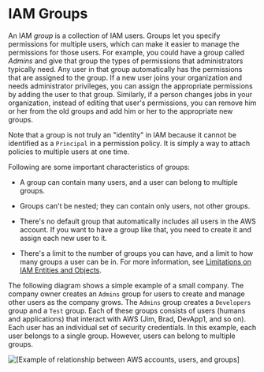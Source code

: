 # IAM Groups<a name="id_groups"></a>

An IAM *group* is a collection of IAM users\. Groups let you specify permissions for multiple users, which can make it easier to manage the permissions for those users\. For example, you could have a group called *Admins* and give that group the types of permissions that administrators typically need\. Any user in that group automatically has the permissions that are assigned to the group\. If a new user joins your organization and needs administrator privileges, you can assign the appropriate permissions by adding the user to that group\. Similarly, if a person changes jobs in your organization, instead of editing that user's permissions, you can remove him or her from the old groups and add him or her to the appropriate new groups\.

Note that a group is not truly an "identity" in IAM because it cannot be identified as a `Principal` in a permission policy\. It is simply a way to attach policies to multiple users at one time\.

Following are some important characteristics of groups:

+ A group can contain many users, and a user can belong to multiple groups\.

+ Groups can't be nested; they can contain only users, not other groups\.

+ There's no default group that automatically includes all users in the AWS account\. If you want to have a group like that, you need to create it and assign each new user to it\.

+ There's a limit to the number of groups you can have, and a limit to how many groups a user can be in\. For more information, see [Limitations on IAM Entities and Objects](reference_iam-limits.md)\. 

The following diagram shows a simple example of a small company\. The company owner creates an `Admins` group for users to create and manage other users as the company grows\. The `Admins` group creates a `Developers` group and a `Test` group\. Each of these groups consists of users \(humans and applications\) that interact with AWS \(Jim, Brad, DevApp1, and so on\)\. Each user has an individual set of security credentials\. In this example, each user belongs to a single group\. However, users can belong to multiple groups\. 

![\[Example of relationship between AWS accounts, users, and groups\]](http://alpha-docs-aws.amazon.com/IAM/latest/UserGuide/images/Relationship_Between_Entities_Example.diagram.png)
